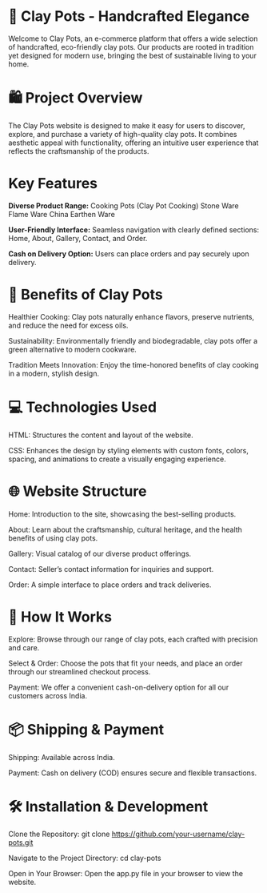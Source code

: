 # 🌿 Clay Pots - Handcrafted Elegance
Welcome to Clay Pots, an e-commerce platform that offers a wide selection of handcrafted, eco-friendly clay pots. Our products are rooted in tradition yet designed for modern use, bringing the best of sustainable living to your home.

# 🛍️ Project Overview
The Clay Pots website is designed to make it easy for users to discover, explore, and purchase a variety of high-quality clay pots. It combines aesthetic appeal with functionality, offering an intuitive user experience that reflects the craftsmanship of the products.

# Key Features
**Diverse Product Range:**
Cooking Pots (Clay Pot Cooking)
Stone Ware
Flame Ware
China
Earthen Ware

**User-Friendly Interface:**
Seamless navigation with clearly defined sections: Home, About, Gallery, Contact, and Order.

**Cash on Delivery Option:**
Users can place orders and pay securely upon delivery.

# 🍲 Benefits of Clay Pots

Healthier Cooking: Clay pots naturally enhance flavors, preserve nutrients, and reduce the need for excess oils.

Sustainability: Environmentally friendly and biodegradable, clay pots offer a green alternative to modern cookware.

Tradition Meets Innovation: Enjoy the time-honored benefits of clay cooking in a modern, stylish design.

# 💻 Technologies Used

HTML: Structures the content and layout of the website.

CSS: Enhances the design by styling elements with custom fonts, colors, spacing, and animations to create a visually engaging experience.

# 🌐 Website Structure

Home: Introduction to the site, showcasing the best-selling products.

About: Learn about the craftsmanship, cultural heritage, and the health benefits of using clay pots.

Gallery: Visual catalog of our diverse product offerings.

Contact: Seller’s contact information for inquiries and support.

Order: A simple interface to place orders and track deliveries.

# 🎯 How It Works

Explore: Browse through our range of clay pots, each crafted with precision and care.

Select & Order: Choose the pots that fit your needs, and place an order through our streamlined checkout process.

Payment: We offer a convenient cash-on-delivery option for all our customers across India.

# 📦 Shipping & Payment

Shipping: Available across India.

Payment: Cash on delivery (COD) ensures secure and flexible transactions.

# 🛠️ Installation & Development

Clone the Repository: git clone https://github.com/your-username/clay-pots.git

Navigate to the Project Directory: cd clay-pots

Open in Your Browser: Open the app.py file in your browser to view the website.
